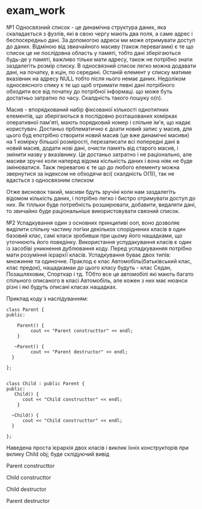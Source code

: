 # exam_work

№1
Односвязний список - це динамічна структура даних, яка скаладається з фузлів, які в свою чергу мають два поля, а саме адрес і беспосередньо дані. 
За допомогою адреси ми може отримувати доступ до даних. Відміною від звиачайного масиву (також перевагами) є те що список це не послідовна область
у памяті, тобто дані зберігаються будь-де у памяті, важливо тільки мати адресу, також не потрібно знати заздалегіть розмір списку. В односвязний список 
легко можна додавати дані, на початку, в кцін, по середині. Останій елемент у списку матиме вказівник на адресу NULL тобто після нього немає даних. 
Недоліком односвясного спику є те що щоб отримати певні дані потрібного обходити все від початку до потрібної інформаці. що може буть достатньо затратно по часу. 
Скалдність такого пошуку o(n).

Масив - впорядкований набір фіксованої кількості однотипних елементів, що зберігаються в послідовно розташованих комірках оперативної пам'яті, мають порядковий номер і спільне
ім'я, що надає користувач. 
Достаньо прблематично є доати новий запис у масив, для цього буд епотрібно створити новий масив (це вже динамічні масиви) на 1 комірку більшої розмірості, перезаписати всі
попередні дані в новий масив, додати нові дані, очисти 
память від старого масив, і змінити назву у вказівнику. Це достаньо затратно і не раціонально, але масиви зручні коли наперед відома кіслькість даних і вона ніяк не буде
змінюватися. 
Такж перевагою є те що до любого елементу можна звернутися за індексом не обходячи всі( скалдність О(1)), так не вдасться з односвязним списком

Отже висновок такий, масиви бдуть зручіні коли нам заздалегіть відомом кількість даних, і потрібно легко і бистро отримувати доступ до них. Як тілльки буде потребність
розширювати, добавити, видаляти дані, то звичайно буде раціональніше використовувати связний список.




№2
Успадкування один з основних принципиві ооп, воно дозволяє виділити спільну частину логіки декількох споріднених класів в один базовий клас, самі класи зробивши при цьому його
нащадками, що уточнюють його поведінку. Використання успудакування класів є один із засобіві уникнення дублювання коду. Перед успадкуванняя потрібно мати розуміння ієрархії
класів. Успадкування буває двох типів: множинне та одиночне. Праклод є клас Автомобіль(батьківський клас, клас предок), нащадкамаи до цього класу будуть - клас Седан,
Позашляховик, Спорткар і тд. ТОбто все це автомобілі які мають багато спільного описаного в класі Автомобіль, але кожен з них має нюанси різні і які будуть описані класах
нащадках.

Приклад коду з наслідуванням:

    class Parent {
    public:
	
	    Parent() {
		     cout << "Parent constructtor" << endl;
	    }

	   ~Parent() {
		     cout << "Parent destructor" << endl;
	  } 

    };


    class Child : public Parent {
    public:
	   Child() {
		  cout << "Child constructtor" << endl;
	    }

	  ~Child() {
		  cout << "Child constructtor" << endl;
	  }

    };
    
Наведена проста ієрархія двох класів і виклик їхніх конструкторів при вклику Child obj; буде склідуючий вивід 

Parent constructtor

Child constructtor

Child destructor

Parent destructor




